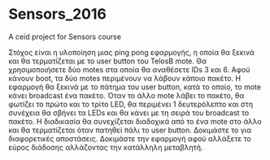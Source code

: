 # Sensors_2016
A ceid project for Sensors course


Στόχος είναι η υλοποίηση μιας ping pong εφαρμογής, η οποία θα ξεκινά και θα τερματίζεται με το user button
του TelosB mote. Θα χρησιμοποιήσετε δύο motes στα οποία θα αναθέσετε IDs 3 και 6. Αφού κάνουν boot, τα
δύο motes περιμένουν να λάβουν κάποιο πακέτο. Η εφαρμογή θα ξεκινά με το πάτημα του user button, κατά το
οποίο, το mote κάνει broadcast ένα πακέτο. Όταν το άλλο mote λάβει το πακέτο, θα φωτίζει το πρώτο και το τρίτο
LED, θα περιμένει 1 δευτερόλεπτo και στη συνέχεια θα σβήνει τα LEDs και θα κάνει με τη σειρά του broadcast το
πακέτο. Η διαδικασία θα συνεχίζεται διαδοχικά από το ένα mote στο άλλο και θα τερματίζεται όταν πατηθεί πάλι
το user button. Δοκιμάστε το για διαφορετικές αποστάσεις. Δοκιμάστε την εφαρμογή αφού αλλάξετε το εύρος
διάδοσης αλλάζοντας την κατάλληλη μεταβλητή.
